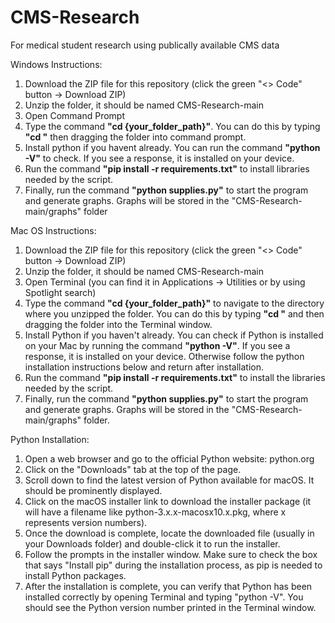 # CMS-Research
 For medical student research using publically available CMS data

Windows Instructions:
1. Download the ZIP file for this repository (click the green "<> Code" button -> Download ZIP)
2. Unzip the folder, it should be named CMS-Research-main
3. Open Command Prompt
4. Type the command **"cd {your_folder_path}"**. You can do this by typing **"cd "** then dragging the folder into command prompt.
5. Install python if you havent already. You can run the command **"python -V"** to check. If you see a response, it is installed on your device.
6. Run the command **"pip install -r requirements.txt"** to install libraries needed by the script.
7. Finally, run the command **"python supplies.py"** to start the program and generate graphs. Graphs will be stored in the "CMS-Research-main/graphs" folder

Mac OS Instructions:
1. Download the ZIP file for this repository (click the green "<> Code" button -> Download ZIP)
2. Unzip the folder, it should be named CMS-Research-main
3. Open Terminal (you can find it in Applications -> Utilities or by using Spotlight search)
4. Type the command **"cd {your_folder_path}"** to navigate to the directory where you unzipped the folder. You can do this by typing **"cd "** and then dragging the folder into the Terminal window.
5. Install Python if you haven't already. You can check if Python is installed on your Mac by running the command **"python -V"**. If you see a response, it is installed on your device. Otherwise follow the python installation instructions below and return after installation.
6. Run the command **"pip install -r requirements.txt"** to install the libraries needed by the script.
7. Finally, run the command **"python supplies.py"** to start the program and generate graphs. Graphs will be stored in the "CMS-Research-main/graphs" folder.

Python Installation:
1. Open a web browser and go to the official Python website: python.org
2. Click on the "Downloads" tab at the top of the page.
3. Scroll down to find the latest version of Python available for macOS. It should be prominently displayed.
4. Click on the macOS installer link to download the installer package (it will have a filename like python-3.x.x-macosx10.x.pkg, where x represents version numbers).
5. Once the download is complete, locate the downloaded file (usually in your Downloads folder) and double-click it to run the installer.
6. Follow the prompts in the installer window. Make sure to check the box that says "Install pip" during the installation process, as pip is needed to install Python packages.
7. After the installation is complete, you can verify that Python has been installed correctly by opening Terminal and typing "python -V". You should see the Python version number printed in the Terminal window.
